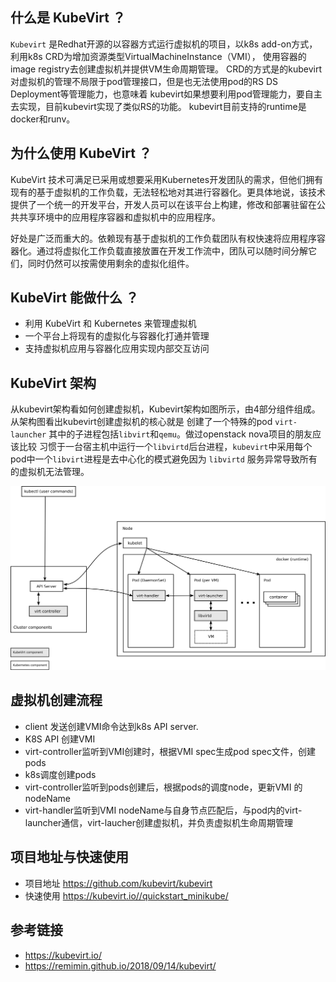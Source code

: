 ## 什么是 KubeVirt ？

`Kubevirt` 是Redhat开源的以容器方式运行虚拟机的项目，以k8s add-on方式，利用k8s CRD为增加资源类型VirtualMachineInstance（VMI）， 使用容器的image registry去创建虚拟机并提供VM生命周期管理。 CRD的方式是的kubevirt对虚拟机的管理不局限于pod管理接口，但是也无法使用pod的RS DS Deployment等管理能力，也意味着 kubevirt如果想要利用pod管理能力，要自主去实现，目前kubevirt实现了类似RS的功能。 kubevirt目前支持的runtime是docker和runv。

## 为什么使用 KubeVirt ？

KubeVirt 技术可满足已采用或想要采用Kubernetes开发团队的需求，但他们拥有现有的基于虚拟机的工作负载，无法轻松地对其进行容器化。更具体地说，该技术提供了一个统一的开发平台，开发人员可以在该平台上构建，修改和部署驻留在公共共享环境中的应用程序容器和虚拟机中的应用程序。

好处是广泛而重大的。依赖现有基于虚拟机的工作负载团队有权快速将应用程序容器化。通过将虚拟化工作负载直接放置在开发工作流中，团队可以随时间分解它们，同时仍然可以按需使用剩余的虚拟化组件。

## KubeVirt 能做什么 ？

- 利用 KubeVirt 和 Kubernetes 来管理虚拟机
- 一个平台上将现有的虚拟化与容器化打通并管理
- 支持虚拟机应用与容器化应用实现内部交互访问

## KubeVirt 架构

从kubevirt架构看如何创建虚拟机，Kubevirt架构如图所示，由4部分组件组成。从架构图看出kubevirt创建虚拟机的核心就是 创建了一个特殊的pod `virt-launcher` 其中的子进程包括`libvirt`和`qemu`。做过openstack nova项目的朋友应该比较 习惯于一台宿主机中运行一个`libvirtd`后台进程，`kubevirt`中采用每个pod中一个`libvirt`进程是去中心化的模式避免因为 `libvirtd` 服务异常导致所有的虚拟机无法管理。

![](/img/architecture.png)

## 虚拟机创建流程
- client 发送创建VMI命令达到k8s API server.
- K8S API 创建VMI
- virt-controller监听到VMI创建时，根据VMI spec生成pod spec文件，创建pods
- k8s调度创建pods
- virt-controller监听到pods创建后，根据pods的调度node，更新VMI 的nodeName
- virt-handler监听到VMI nodeName与自身节点匹配后，与pod内的virt-launcher通信，virt-laucher创建虚拟机，并负责虚拟机生命周期管理

## 项目地址与快速使用

- 项目地址 https://github.com/kubevirt/kubevirt
- 快速使用 https://kubevirt.io//quickstart_minikube/

## 参考链接

- https://kubevirt.io/
- https://remimin.github.io/2018/09/14/kubevirt/